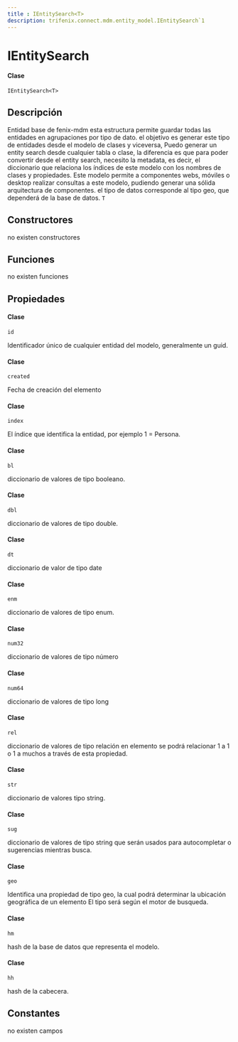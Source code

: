 ```yaml
---
title : IEntitySearch<T>
description: trifenix.connect.mdm.entity_model.IEntitySearch`1
---
```


# IEntitySearch<T>

<CodeBlock slots = 'heading, code' repeat = '1' languages = 'C#' />

#### Clase
```
IEntitySearch<T>
```

## Descripción
Entidad base de fenix-mdm
esta estructura permite guardar todas las entidades en agrupaciones por tipo de dato.
el objetivo es generar este tipo de entidades desde el modelo de clases y viceversa,
Puedo generar un entity search desde cualquier tabla o clase, la diferencia es que para poder convertir desde
el entity search, necesito la metadata, es decir, el diccionario que relaciona los índices de este modelo con los nombres
de clases y propiedades.
Este modelo permite a componentes webs, móviles o desktop realizar consultas a este modelo,
pudiendo generar una sólida arquitectura de componentes.
el tipo de datos corresponde al tipo geo, que dependerá de la base de datos.
`T`
## Constructores

no existen constructores


## Funciones

no existen funciones

## Propiedades


<CodeBlock slots = 'heading, code' repeat = '1' languages = 'C#' />

#### Clase
```
id
```


Identificador único de cualquier entidad del modelo, generalmente un guid.

<CodeBlock slots = 'heading, code' repeat = '1' languages = 'C#' />

#### Clase
```
created
```


Fecha de creación del elemento

<CodeBlock slots = 'heading, code' repeat = '1' languages = 'C#' />

#### Clase
```
index
```


El índice que identifica la entidad, por ejemplo 1 = Persona.

<CodeBlock slots = 'heading, code' repeat = '1' languages = 'C#' />

#### Clase
```
bl
```


diccionario de valores de tipo booleano.

<CodeBlock slots = 'heading, code' repeat = '1' languages = 'C#' />

#### Clase
```
dbl
```


diccionario de valores de tipo double.

<CodeBlock slots = 'heading, code' repeat = '1' languages = 'C#' />

#### Clase
```
dt
```


diccionario de valor de tipo date

<CodeBlock slots = 'heading, code' repeat = '1' languages = 'C#' />

#### Clase
```
enm
```


diccionario de valores de tipo enum.

<CodeBlock slots = 'heading, code' repeat = '1' languages = 'C#' />

#### Clase
```
num32
```


diccionario de valores de tipo número

<CodeBlock slots = 'heading, code' repeat = '1' languages = 'C#' />

#### Clase
```
num64
```


diccionario de valores de tipo long

<CodeBlock slots = 'heading, code' repeat = '1' languages = 'C#' />

#### Clase
```
rel
```


diccionario de valores de tipo relación
en elemento se podrá relacionar 1 a 1 o 1 a muchos a través de esta propiedad.

<CodeBlock slots = 'heading, code' repeat = '1' languages = 'C#' />

#### Clase
```
str
```


diccionario de valores tipo string.

<CodeBlock slots = 'heading, code' repeat = '1' languages = 'C#' />

#### Clase
```
sug
```


diccionario de valores de tipo string que serán usados para autocompletar o sugerencias mientras busca.

<CodeBlock slots = 'heading, code' repeat = '1' languages = 'C#' />

#### Clase
```
geo
```


Identifica una propiedad de tipo geo, la cual podrá determinar la ubicación geográfica de un elemento
El tipo será según el motor de busqueda.

<CodeBlock slots = 'heading, code' repeat = '1' languages = 'C#' />

#### Clase
```
hm
```


hash de la base de datos que representa el modelo.

<CodeBlock slots = 'heading, code' repeat = '1' languages = 'C#' />

#### Clase
```
hh
```


hash de la cabecera.
## Constantes
no existen campos

